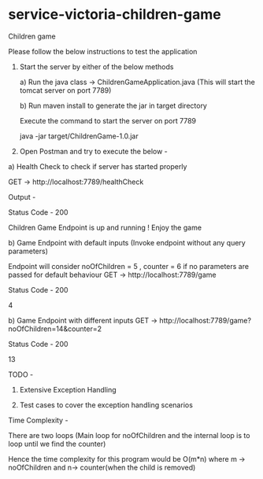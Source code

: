 # service-victoria-children-game
Children game

Please follow the below instructions to test the application

1) Start the server by either of the below methods

   a) Run the java class -> ChildrenGameApplication.java (This will start the tomcat server on port 7789)

   b) Run maven install to generate the jar in target directory

      Execute the command to start the server on port 7789

      java -jar target/ChildrenGame-1.0.jar
      
3) Open Postman and try to execute the below -

a) Health Check to check if server has started properly

GET -> http://localhost:7789/healthCheck

Output -  

Status Code - 200

Children Game Endpoint is up and running ! Enjoy the game

b) Game Endpoint with default inputs (Invoke endpoint without any query parameters)

Endpoint will consider noOfChildren = 5 , counter = 6 if no parameters are passed for default behaviour
GET -> http://localhost:7789/game

Status Code - 200

4

b) Game Endpoint with different inputs
GET -> http://localhost:7789/game?noOfChildren=14&counter=2

Status Code - 200

13

TODO - 
1) Extensive Exception Handling

2) Test cases to cover the exception handling scenarios

Time Complexity - 

There are two loops (Main loop for noOfChildren and the internal loop is to loop until we find the counter)

Hence the time complexity for this program would be O(m*n) where m -> noOfChildren and n-> counter(when the child is removed)